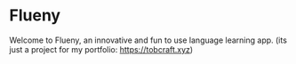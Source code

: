 # Flueny

Welcome to Flueny, an innovative and fun to use language learning app.
(its just a project for my portfolio: https://tobcraft.xyz)
